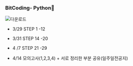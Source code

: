 ### BitCoding- Python🐍
![다운로드](https://user-images.githubusercontent.com/72477762/160753943-cf4946f1-544f-4fee-a520-2a46451d05a2.png)

+ 3/29  STEP 1 -12

+ 3/31  STEP 14 -20

+ 4 /7  STEP 21 -29

+ 4/14  모의고사(1,2,3,4) + 서로 정리한 부분 공유(일주일전공지)
